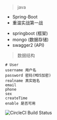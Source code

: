 
> java

* Spring-Boot
* 重温实战第一战


- springboot (框架)
- mongo (数据存储)
- swagger2 (API)


> 数据结构

```
# User
username 用户名
password 密码(MD5加密)
realname 真实姓名
email
phone
sex
createTime
enable 是否可用
```

![CircleCI Build Status](https://img.shields.io/badge/spring--boot-Template-red.svg)
